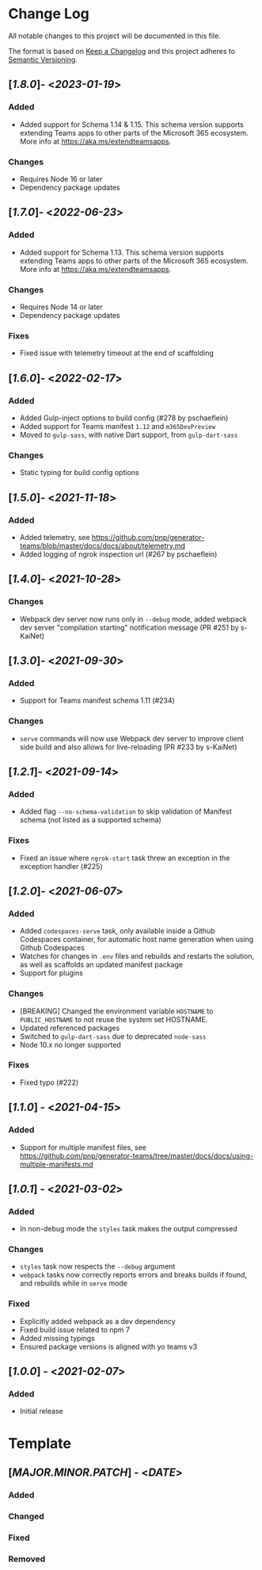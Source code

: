 # Change Log

All notable changes to this project will be documented in this file.

The format is based on [Keep a Changelog](http://keepachangelog.com/)
and this project adheres to [Semantic Versioning](http://semver.org/).

## [*1.8.0*]- <*2023-01-19*>

### Added

* Added support for Schema 1.14 & 1.15. This schema version supports extending Teams apps to other parts of the Microsoft 365 ecosystem. More info at https://aka.ms/extendteamsapps.

### Changes

* Requires Node 16 or later
* Dependency package updates

## [*1.7.0*]- <*2022-06-23*>

### Added

* Added support for Schema 1.13. This schema version supports extending Teams apps to other parts of the Microsoft 365 ecosystem. More info at https://aka.ms/extendteamsapps.

### Changes

* Requires Node 14 or later
* Dependency package updates

### Fixes

* Fixed issue with telemetry timeout at the end of scaffolding

## [*1.6.0*]- <*2022-02-17*>

### Added

* Added Gulp-inject options to build config (#278 by pschaeflein)
* Added support for Teams manifest `1.12` and `m365DevPreview`
* Moved to `gulp-sass`, with native Dart support, from `gulp-dart-sass`

### Changes

* Static typing for build config options

## [*1.5.0*]- <*2021-11-18*>

### Added

* Added telemetry, see https://github.com/pnp/generator-teams/blob/master/docs/docs/about/telemetry.md
* Added logging of ngrok inspection url (#267 by pschaeflein)

## [*1.4.0*]- <*2021-10-28*>

### Changes

* Webpack dev server now runs only in `--debug` mode, added webpack dev server "compilation starting" notification message (PR #251 by s-KaiNet)

## [*1.3.0*]- <*2021-09-30*>

### Added

* Support for Teams manifest schema 1.11 (#234)

### Changes

* `serve` commands will now use Webpack dev server to improve client side build and also allows for live-reloading (PR #233 by s-KaiNet)

## [*1.2.1*]- <*2021-09-14*>

### Added

* Added flag `--no-schema-validation` to skip validation of Manifest schema (not listed as a supported schema)

### Fixes

* Fixed an issue where `ngrok-start` task threw an exception in the exception handler (#225)

## [*1.2.0*]- <*2021-06-07*>

### Added

* Added `codespaces-serve` task, only available inside a Github Codespaces container, for automatic host name generation when using Github Codespaces
* Watches for changes in `.env` files and rebuilds and restarts the solution, as well as scaffolds an updated manifest package
* Support for plugins

### Changes

* [BREAKING] Changed the environment variable `HOSTNAME` to `PUBLIC_HOSTNAME` to not reuse the system set HOSTNAME.
* Updated referenced packages
* Switched to `gulp-dart-sass` due to deprecated `node-sass`
* Node 10.x no longer supported

### Fixes

* Fixed typo (#222)

## [*1.1.0*] - <*2021-04-15*>

### Added

* Support for multiple manifest files, see https://github.com/pnp/generator-teams/tree/master/docs/docs/using-multiple-manifests.md

## [*1.0.1*] - <*2021-03-02*>

### Added

* In non-debug mode the `styles` task makes the output compressed

### Changes

* `styles` task now respects the `--debug` argument
* `webpack` tasks now correctly reports errors and breaks builds if found, and rebuilds while in `serve` mode

### Fixed

* Explicitly added webpack as a dev dependency
* Fixed build issue related to npm 7
* Added missing typings
* Ensured package versions is aligned with yo teams v3

## [*1.0.0*] - <*2021-02-07*>

### Added

* Initial release

# Template
## [*MAJOR.MINOR.PATCH*] - <*DATE*>
### Added
### Changed
### Fixed
### Removed
